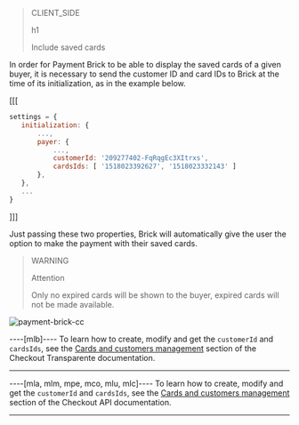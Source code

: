 > CLIENT_SIDE
>
> h1
>
> Include saved cards

In order for Payment Brick to be able to display the saved cards of a given buyer, it is necessary to send the customer ID and card IDs to Brick at the time of its initialization, as in the example below.

[[[
```Javascript
settings = {
   initialization: {
       ...,
       payer: {
           ...,
           customerId: '209277402-FqRqgEc3XItrxs',
           cardsIds: [ '1518023392627', '1518023332143' ]
       },
   },
   ...
}
```
]]]

Just passing these two properties, Brick will automatically give the user the option to make the payment with their saved cards.

> WARNING
>
> Attention
>
> Only no expired cards will be shown to the buyer, expired cards will not be made available.

![payment-brick-cc](checkout-bricks/payment-brick-cc.en.gif)

----[mlb]----
To learn how to create, modify and get the `customerId` and `cardsIds`, see the [Cards and customers management](/developers/en/docs/checkout-api/customer-management) section of the Checkout Transparente documentation.

------------

----[mla, mlm, mpe, mco, mlu, mlc]---- 
To learn how to create, modify and get the `customerId` and `cardsIds`, see the [Cards and customers management](/developers/en/docs/checkout-api/customer-management) section of the Checkout API documentation.

------------